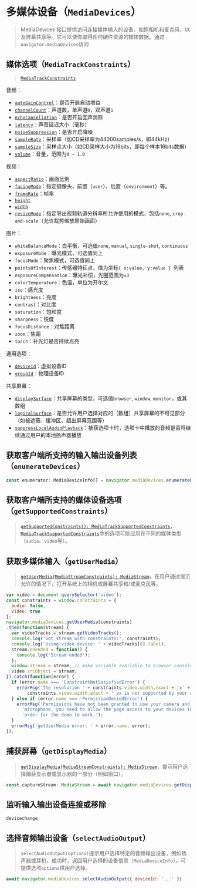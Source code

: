 

# 多媒体设备（`MediaDevices`）

> MediaDevices 接口提供访问连接媒体输入的设备，如照相机和麦克风，以及屏幕共享等。它可以使你取得任何硬件资源的媒体数据。通过`navigator.mediaDevices`访问

## 媒体选项（`MediaTrackConstraints`）

> [`MediaTrackConstraints`](https://developer.mozilla.org/en-US/docs/Web/API/MediaTrackConstraints)

音频：

- [`autoGainControl`](https://developer.mozilla.org/en-US/docs/Web/API/MediaTrackSupportedConstraints/autoGainControl)：是否开启自动增益
- [`channelCount`](https://developer.mozilla.org/en-US/docs/Web/API/MediaTrackSupportedConstraints/channelCount)：声道数，单声道`0`，双声道`1`
- [`echoCancellation`](https://developer.mozilla.org/en-US/docs/Web/API/MediaTrackSupportedConstraints/echoCancellation)：是否开启回声消除
- [`latency`](https://developer.mozilla.org/en-US/docs/Web/API/MediaTrackSupportedConstraints/latency)：声音延迟大小（毫秒）
- [`noiseSuppression`](https://developer.mozilla.org/en-US/docs/Web/API/MediaTrackSupportedConstraints/noiseSuppression)：是否开启降噪
- [`sampleRate`](https://developer.mozilla.org/en-US/docs/Web/API/MediaTrackSupportedConstraints/sampleRate)：采样率（如CD采样率为44000samples/s，即44kHz）
- [`sampleSize`](https://developer.mozilla.org/en-US/docs/Web/API/MediaTrackSupportedConstraints/sampleSize)：采样点大小（如CD采样大小为16bits，即每个样本16bits数据）
- [`volume`](https://developer.mozilla.org/en-US/docs/Web/API/MediaTrackSupportedConstraints/volume)：音量，范围为`0 ~ 1.0`

视频：

- [`aspectRatio`](https://developer.mozilla.org/en-US/docs/Web/API/MediaTrackSupportedConstraints/aspectRatio)：画面比例
- [`facingMode`](https://developer.mozilla.org/en-US/docs/Web/API/MediaTrackSupportedConstraints/facingMode)：指定摄像头，前置（`user`）、后置（`environment`）等。
- [`frameRate`](https://developer.mozilla.org/en-US/docs/Web/API/MediaTrackSupportedConstraints/frameRate)：帧率
- [`height`](https://developer.mozilla.org/en-US/docs/Web/API/MediaTrackSupportedConstraints/height)
- [`width`](https://developer.mozilla.org/en-US/docs/Web/API/MediaTrackSupportedConstraints/width)
- [`resizeMode`]()：指定导出视频轨道分辨率所允许使用的模式，包括`none`, `crop-and-scale`（允许裁剪缩放原始画面）

图片：

- `whiteBalanceMode`：白平衡，可选值`none`, `manual`, `single-shot`, `continuous`
- `exposureMode`：曝光模式，可选值同上
- `focusMode`：聚焦模式，可选值同上
- `pointsOfInterest`：传感器特征点，值为坐标`{ x:value, y:value } `列表
- `exposureCompensation`：曝光补偿，光圈范围为`±3`
- `colorTemperature`：色温，单位为开尔文
- `iso`：感光度
- `brightness`：亮度
- `contrast`：对比度
- `saturation`：饱和度
- `sharpness`：锐度
- `focusDistance`：对焦距离
- `zoom`：焦距
- `torch`：补光灯是否持续点亮

通用选项：

- [`deviceId`](https://developer.mozilla.org/en-US/docs/Web/API/MediaTrackSupportedConstraints/deviceId)：虚拟设备ID
- [`groupId`](https://developer.mozilla.org/en-US/docs/Web/API/MediaTrackSupportedConstraints/groupId)：物理设备ID

共享屏幕：

- [`displaySurface`](https://developer.mozilla.org/en-US/docs/Web/API/MediaTrackConstraints/displaySurface)：共享屏幕的类型，可选值`browser`, `window`, `monitor`，或其数组
- [`logicalSurface`](https://developer.mozilla.org/en-US/docs/Web/API/MediaTrackConstraints/logicalSurface)：是否允许用户选择对应的（数组）共享屏幕的不可见部分（如被遮蔽、缓冲区、超出屏幕范围等）
- [`suppressLocalAudioPlayback`](https://developer.mozilla.org/en-US/docs/Web/API/MediaTrackConstraints/suppressLocalAudioPlayback)：捕获选项卡时，选项卡中播放的音频是否将继续通过用户的本地扬声器播放

## 获取客户端所支持的输入输出设备列表（`enumerateDevices`）

```typescript
const enumerator: MediaDeviceInfo[] = navigator.mediaDevices.enumerateDevices();
```

## 获取客户端所支持的媒体设备选项（`getSupportedConstraints`）

> [`getSupportedConstraints(): MediaTrackSupportedConstraints`](https://developer.mozilla.org/zh-CN/docs/Web/API/MediaDevices/getSupportedConstraints)，[`MediaTrackSupportedConstraints`](https://developer.mozilla.org/en-US/docs/Web/API/MediaTrackSupportedConstraints)中的选项可能应用在不同的媒体类型（`audio`、`video`等）。

## 获取多媒体输入（`getUserMedia`）

> [`getUserMedia(MediaStreamConstraints): MediaStream`](https://developer.mozilla.org/zh-CN/docs/Web/API/MediaDevices/getUserMedia)，在用户通过提示允许的情况下，打开系统上的相机或屏幕共享和/或麦克风等。

```js
var video = document.querySelector('video');
const constraints = window.constraints = {
  audio: false,
  video: true
};
navigator.mediaDevices.getUserMedia(constraints)
.then(function(stream) {
  var videoTracks = stream.getVideoTracks();
  console.log('Got stream with constraints:', constraints);
  console.log('Using video device: ' + videoTracks[0].label);
  stream.onended = function() {
    console.log('Stream ended');
  };
  window.stream = stream; // make variable available to browser console
  video.srcObject = stream;
}).catch(function(error) {
  if (error.name === 'ConstraintNotSatisfiedError') {
    errorMsg('The resolution ' + constraints.video.width.exact + 'x' +
        constraints.video.width.exact + ' px is not supported by your device.');
  } else if (error.name === 'PermissionDeniedError') {
    errorMsg('Permissions have not been granted to use your camera and ' +
      'microphone, you need to allow the page access to your devices in ' +
      'order for the demo to work.');
  }
  errorMsg('getUserMedia error: ' + error.name, error);
});
```

## 捕获屏幕（`getDisplayMedia`）

> [`getDisplayMedia(MediaStreamConstraints): MediaStream`](https://developer.mozilla.org/en-US/docs/Web/API/MediaDevices/getDisplayMedia)，提示用户选择捕获显示器或显示器的一部分（例如窗口）。

```typescript
const captureStream: MediaStream = await navigator.mediaDevices.getDisplayMedia({ video: true });
```

## 监听输入输出设备连接或移除

`devicechange`

## 选择音频输出设备（`selectAudioOutput`）

> `selectAudioOutput(options)`提示用户选择特定的音频输出设备，例如扬声器或耳机，成功时，返回用户选择的设备信息（`MediaDeviceInfo`）。可提供选项`options`供用户选择。

```js
await navigator.mediaDevices.selectAudioOutput({ deviceId: '...' })
```
